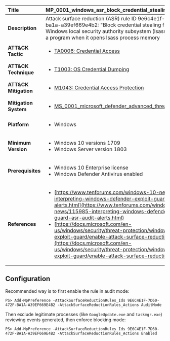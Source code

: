 | Title                     | MP_0001_windows_asr_block_credential_stealing_from_lsass                                                                          |
|:--------------------------|:-------------------------------------------------------------------------------------|
| **Description**           | Attack surface reduction (ASR) rule ID 9e6c4e1f-7d60-472f-ba1a-a39ef669e4b2:  "Block credential stealing from the Windows local security authority subsystem  (lsass.exe)" blocks a program when it opens lsass process memory                                                                    |
| **ATT&amp;CK Tactic**     | <ul><li>[TA0006: Credential Access](https://attack.mitre.org/tactics/TA0006)</li></ul>  |
| **ATT&amp;CK Technique**  | <ul><li>[T1003: OS Credential Dumping](https://attack.mitre.org/techniques/T1003)</li></ul>  |
| **ATT&amp;CK Mitigation** | <ul><li>[M1043: Credential Access Protection](https://attack.mitre.org/mitigations/M1043)</li></ul>  |
| **Mitigation System**     | <ul><li>[MS_0001_microsoft_defender_advanced_threat_protection](../Mitigation_Systems/MS_0001_microsoft_defender_advanced_threat_protection.md)</li></ul>  |
| **Platform**              | <ul><li>Windows</li></ul>                   |
| **Minimum Version**       | <ul><li>Windows 10 versions 1709</li><li>Windows Server version 1803</li></ul>      |
| **Prerequisites**         | <ul><li>Windows 10 Enterprise license</li><li>Windows Defender Antivirus enabled</li></ul>                |
| **References**            | <ul><li>[https://www.tenforums.com/windows-10-news/115985-interpreting-windows-defender-exploit-guard-asr-audit-alerts.html](https://www.tenforums.com/windows-10-news/115985-interpreting-windows-defender-exploit-guard-asr-audit-alerts.html)</li><li>[https://docs.microsoft.com/en-us/windows/security/threat-protection/windows-defender-exploit-guard/enable-attack-surface-reduction](https://docs.microsoft.com/en-us/windows/security/threat-protection/windows-defender-exploit-guard/enable-attack-surface-reduction)</li></ul>      |


## Configuration

Recommended way is to first enable the rule in audit mode:

```
PS> Add-MpPreference -AttackSurfaceReductionRules_Ids 9E6C4E1F-7D60-472F-BA1A-A39EF669E4B2 -AttackSurfaceReductionRules_Actions AuditMode
```

Then exclude legitimate processes (like `GoogleUpdate.exe` and `taskmgr.exe`) reviewing events generated, then enforce blocking mode:

```
PS> Add-MpPreference -AttackSurfaceReductionRules_Ids 9E6C4E1F-7D60-472F-BA1A-A39EF669E4B2 -AttackSurfaceReductionRules_Actions Enabled
```